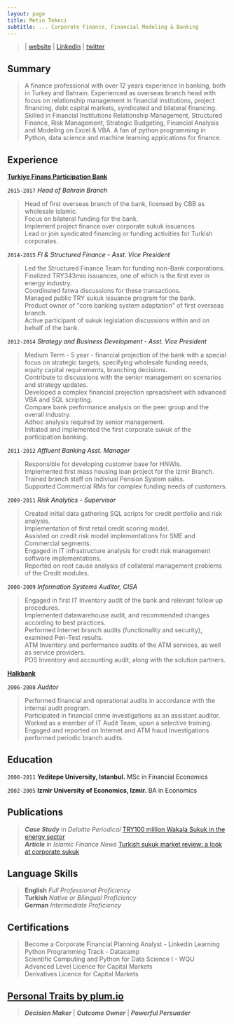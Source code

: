 ```yaml
---
layout: page
title: Metin Tekeci
subtitle: ... Corporate Finance, Financial Modeling & Banking
---
```

> | [website](https://metintekeci.com)  |  [Linkedin](https://www.linkedin.com/in/metintekeci/) | [twitter](https://twitter.com/MetinTekeci) 

## Summary

>A finance professional with over 12 years experience in banking, both in Turkey and Bahrain. Experienced as overseas branch head with focus on relationship management in financial institutions, project financing, debt capital markets, syndicated and bilateral financing. 
Skilled in Financial Institutions Relationship Management, Structured Finance, Risk Management, Strategic Budgeting, Financial Analysis and Modeling on Excel & VBA.
A fan of python programming in Python, data science and machine learning applications for finance.

## Experience

[__Turkiye Finans Participation Bank__](https://www.turkiyefinans.com.tr/en-us/about-us/about-ncb/Pages/about-turkiye-finans.aspx)

`2015-2017` _Head of Bahrain Branch_  

>Head of first overseas branch of the bank, licensed by CBB as wholesale islamic.  
Focus on bilateral funding for the bank.  
Implement project finance over corporate sukuk issuances.  
Lead or join syndicated financing or funding activities for Turkish corporates.  

`2014-2015` _FI & Structured Finance - Asst. Vice President_  

>Led the Structured Finance Team for funding non-Bank corporations.  
Finalized TRY343mio issuances, one of which is the first ever in energy industry.  
Coordinated fatwa discussions for these transactions.  
Managed public TRY sukuk issuance program for the bank.  
Product owner of "core banking system adaptation" of first overseas branch.  
Active participant of sukuk legislation discussions within and on behalf of the bank.  

`2012-2014` _Strategy and Business Development - Asst. Vice President_  

>Medium Term - 5 year - financial projection of the bank with a special focus on strategic targets; specifying wholesale funding needs, equity capital requirements, branching decisions.  
Contribute to discussions with the senior management on scenarios and strategy updates.  
Developed a complex financial projection spreadsheet with advanced VBA and SQL scripting.  
Compare bank performance analysis on the peer group and the overall industry.  
Adhoc analysis required by senior management.  
Initiated and implemented the first corporate sukuk of the participation banking.  

`2011-2012` _Affluent Banking Asst. Manager_ 

>Responsible for developing customer base for HNWIs.  
Implemented first mass housing loan project for the Izmir Branch.  
Trained branch staff on Indiviual Pension System sales.  
Supported Commercial RMs for complex funding needs of customers.  

`2009-2011` _Risk Analytics - Supervisor_ 

>Created initial data gathering SQL scripts for credit portfolio and risk analysis.  
Implementation of first retail credit scoring model.  
Assisted on credit risk model implementations for SME and Commercial segments.  
Engaged in IT infrastructure analysis for credit risk management software implementations.  
Reported on root cause analysis of collateral management problems of the Credit modules.  

`2008-2009` _Information Systems Auditor, CISA_ 

>Engaged in first IT Inventory audit of the bank and relevant follow up procedures.  
Implemented datawarehouse audit, and recommended changes according to best practices.  
Performed Internet branch audits (functionality and security), examined Pen-Test results.  
ATM Inventory and performance audits of the ATM services, as well as service providers.  
POS Inventory and accounting audit, along with the solution partners.  


[__Halkbank__](https://www.halkbank.com.tr/en)

`2006-2008` _Auditor_ 

>Performed financial and operational audits in accordance with the internal audit program.  
Participated in financial crime investigations as an assistant auditor.   
Worked as a member of IT Audit Team, upon a selective training.  
Engaged and reported on Internet and ATM fraud Investigations  performed periodic branch audits.  


## Education

`2008-2011`
__Yeditepe University, Istanbul.__ MSc in Financial Economics

`2002-2005`
__Izmir University of Economics, Izmir.__ BA in Economics


## Publications

>***Case Study*** in _Deloitte Periodical_ [TRY100 million Wakala Sukuk in the energy sector](https://www2.deloitte.com/content/dam/Deloitte/xe/Documents/financial-services/me_if_Islamic-finance-corporate-sukuk-2016.pdf)   
***Article*** in _Islamic Finance News_ [Turkish sukuk market review: a look at corporate sukuk](http://islamicfinancenews.com/sites/default/files/supplements/IFN%20Turkey%20Report%202016.pdf)


## Language Skills

>**English** _Full Professional Proficiency_  
**Turkish** _Native or Bilingual Proficiency_  
**German** _Intermediate Proficiency_  

## Certifications

>Become a Corporate Financial Planning Analyst - Linkedin Learning  
>Python Programming Track - Datacamp  
>Scientific Computing and Python for Data Science I - WQU  
>Advanced Level Licence for Capital Markets  
>Derivatives Licence for Capital Markets  

## [Personal Traits by plum.io](https://secure.plum.io/en/p/PgqCnT4yKwiat0x25Xzevw "click to see my top talents")

> ***Decision Maker*** | ***Outcome Owner*** | ***Powerful Persuader***


<!-- ### Footer

Last updated: Feb 2020 -->
